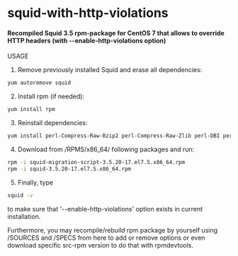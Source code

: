 # squid-with-http-violations
#### Recompiled Squid 3.5 rpm-package for CentOS 7 that allows to override HTTP headers (with --enable-http-violations option)

USAGE
1. Remove previously installed Squid and erase all dependencies:
```sh
yum autoremove squid
```
2. Install rpm (if needed):
```sh
yum install rpm
```
3. Reinstall dependencies:
```sh
yum install perl-Compress-Raw-Bzip2 perl-Compress-Raw-Zlib perl-DBI perl-Digest perl-Digest-MD5 perl-IO-Compress perl-Net-Daemon perl-PlRPC libecap libtool-ltdl
```
4. Download from /RPMS/x86_64/ following packages and run:
```sh
rpm -i squid-migration-script-3.5.20-17.el7.5.x86_64.rpm
rpm -i squid-3.5.20-17.el7.5.x86_64.rpm
```
5. Finally, type
```sh
squid -v
```
to make sure that '--enable-http-violations' option exists in current installation.

Furthermore, you may recompile/rebuild rpm package by yourself using /SOURCES and /SPECS from here to add or remove options or even download specific src-rpm version to do that with rpmdevtools.
